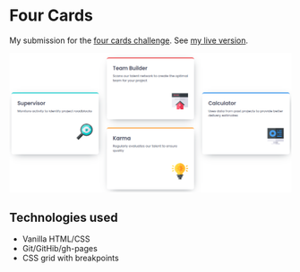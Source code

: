 # Four Cards

My submission for the [four cards challenge](https://www.frontendmentor.io/challenges/four-card-feature-section-weK1eFYK). See [my live version](https://gdc-fcc.github.io/fem/four-cards/).

![](https://github.com/gdc-fcc/fem/blob/main/four-cards/images/screenshot.png)

## Technologies used

- Vanilla HTML/CSS
- Git/GitHib/gh-pages
- CSS grid with breakpoints

